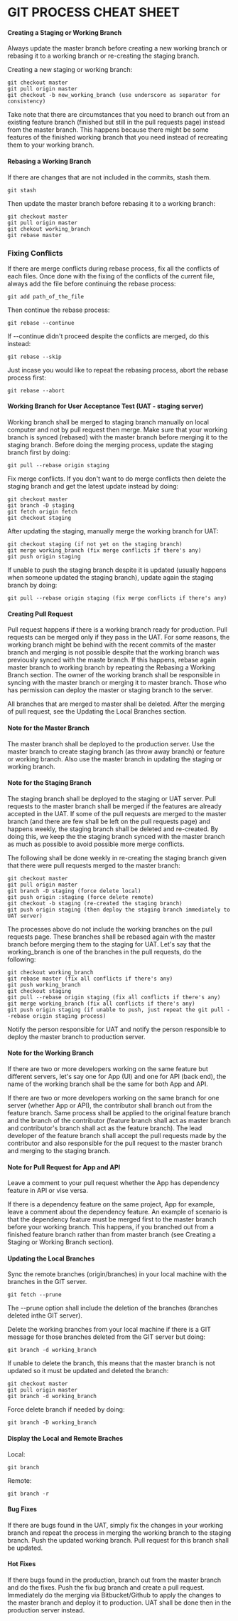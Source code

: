 # GIT PROCESS CHEAT SHEET

#### Creating a Staging or Working Branch
  Always update the master branch before creating a new working branch or rebasing it to a working branch or re-creating the staging branch.

  Creating a new staging or working branch:

    git checkout master
    git pull origin master
    git checkout -b new_working_branch (use underscore as separator for consistency)

  Take note that there are circumstances that you need to branch out from an existing feature branch (finished but still in the pull requests page) instead from the master branch. This happens because there might be some features of the finished working branch that you need instead of recreating them to your working branch.

#### Rebasing a Working Branch
  If there are changes that are not included in the commits, stash them.
  
    git stash
  
  Then update the master branch before rebasing it to a working branch:
  
    git checkout master
    git pull origin master
    git chekout working_branch
    git rebase master

### Fixing Conflicts
  If there are merge conflicts during rebase process, fix all the conflicts of each files. Once done with the fixing of the conflicts of the current file, always add the file before continuing the rebase process:
  
    git add path_of_the_file
  
  Then continue the rebase process:
  
    git rebase --continue

  If --continue didn't proceed despite the conflicts are merged, do this instead:
  
    git rebase --skip

  Just incase you would like to repeat the rebasing process, abort the rebase process first:
  
    git rebase --abort
  
#### Working Branch for User Acceptance Test (UAT - staging server)
  Working branch shall be merged to staging branch manually on local computer and not by pull request then merge. Make sure that your working branch is synced (rebased) with the master branch before merging it to the staging branch. Before doing the merging process, update the staging branch first by doing:
  
    git pull --rebase origin staging

  Fix merge conflicts. If you don't want to do merge conflicts then delete the staging branch and get the latest update instead by doing:
  
    git checkout master
    git branch -D staging
    git fetch origin fetch
    git checkout staging
  
  After updating the staging, manually merge the working branch for UAT:
  
    git checkout staging (if not yet on the staging branch)
    git merge working_branch (fix merge conflicts if there's any)
    git push origin staging
  
  If unable to push the staging branch despite it is updated (usually happens when someone updated the staging branch), update again the staging branch by doing:
  
    git pull --rebase origin staging (fix merge conflicts if there's any)

#### Creating Pull Request
  Pull request happens if there is a working branch ready for production. Pull requests can be merged only if they pass in the UAT. For some reasons, the working branch might be behind with the recent commits of the master branch and merging is not possible despite that the working branch was previously synced with the maste branch. If this happens, rebase again master branch to working branch by repeating the Rebasing a Working Branch section. The owner of the working branch shall be responsible in syncing with the master branch or merging it to master branch. Those who has permission can deploy the master or staging branch to the server.
  
  All branches that are merged to master shall be deleted. After the merging of pull request, see the Updating the Local Branches section.

#### Note for the Master Branch
  The master branch shall be deployed to the production server. Use the master branch to create staging branch (as throw away branch) or feature or working branch. Also use the master branch in updating the staging or working branch.

#### Note for the Staging Branch
  The staging branch shall be deployed to the staging or UAT server. Pull requests to the master branch shall be merged if the features are already accepted in the UAT. If some of the pull requests are merged to the master branch (and there are few shall be left on the pull requests page) and happens weekly, the staging branch shall be deleted and re-created. By doing this, we keep the the staging branch synced with the master branch as much as possible to avoid possible more merge conflicts.
  
  The following shall be done weekly in re-creating the staging branch given that there were pull requests merged to the master branch:
  
    git checkout master
    git pull origin master
    git branch -D staging (force delete local)
    git push origin :staging (force delete remote)
    git checkout -b staging (re-created the staging branch)
    git push origin staging (then deploy the staging branch immediately to UAT server)
  
  The processes above do not include the working branches on the pull requests page. These branches shall be rebased again with the master branch before merging them to the staging for UAT. Let's say that the working_branch is one of the branches in the pull requests, do the following:
  
    git checkout working_branch
    git rebase master (fix all conflicts if there's any)
    git push working_branch
    git checkout staging
    git pull --rebase origin staging (fix all conflicts if there's any)
    git merge working_branch (fix all conflicts if there's any)
    git push origin staging (if unable to push, just repeat the git pull --rebase origin staging process)
  
  Notify the person responsible for UAT and notify the person responsible to deploy the master branch to production server.

#### Note for the Working Branch
  If there are two or more developers working on the same feature but different servers, let's say one for App (UI) and one for API (back end), the name of the working branch shall be the same for both App and API.
  
  If there are two or more developers working on the same branch for one server (whether App or API), the contributor shall branch out from the feature branch. Same process shall be applied to the original feature branch and the branch of the contributor (feature branch shall act as master branch and contributor's branch shall act as the feature branch). The lead developer of the feature branch shall accept the pull requests made by the contributor and also responsible for the pull request to the master branch and merging to the staging branch.
  
#### Note for Pull Request for App and API
  Leave a comment to your pull request whether the App has dependency feature in API or vise versa.
  
  If there is a dependency feature on the same project, App for example, leave a comment about the dependency feature. An example of scenario is that the dependency feature must be merged first to the master branch before your working branch. This happens, if you branched out from a finished feature branch rather than from master branch (see Creating a Staging or Working Branch section).

#### Updating the Local Branches
  Sync the remote branches (origin/branches) in your local machine with the branches in the GIT server.
  
    git fetch --prune
  
  The --prune option shall include the deletion of the branches (branches deleted inthe GIT server).
  
  Delete the working branches from your local machine if there is a GIT message for those branches deleted from the GIT server but doing:
  
    git branch -d working_branch

If unable to delete the branch, this means that the master branch is not updated so it must be updated and deleted the branch:

    git checkout master
    git pull origin master
    git branch -d working_branch
  
  Force delete branch if needed by doing:
  
    git branch -D working_branch
  
#### Display the Local and Remote Braches
  Local:
  
    git branch

  Remote:
  
    git branch -r

#### Bug Fixes
  If there are bugs found in the UAT, simply fix the changes in your working branch and repeat the process in merging the working branch to the staging branch. Push the updated working branch. Pull request for this branch shall be updated.
  
#### Hot Fixes
  If there bugs found in the production, branch out from the master branch and do the fixes. Push the fix bug branch and create a pull request. Immediately do the merging via Bitbucket/Github to apply the changes to the master branch and deploy it to production. UAT shall be done then in the production server instead.
